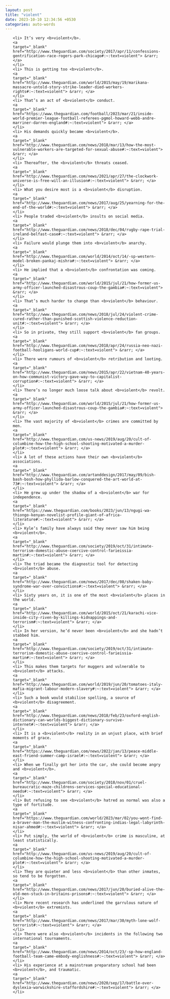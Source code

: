 ```yaml
---
layout: post
title: "violent"
date: 2023-10-10 12:34:56 +0530
categories: auto-words
---
```

<ol>

    <li> It’s very <b>violent</b>.
    <a 
    target="_blank" 
    href="http://www.theguardian.com/society/2017/apr/11/confessions-gentrification-race-rogers-park-chicago#:~:text=violent"> &rarr; </a>
    </li>
    <li> This is getting too <b>violent</b>.
    <a 
    target="_blank" 
    href="http://www.theguardian.com/world/2015/may/19/marikana-massacre-untold-story-strike-leader-died-workers-rights#:~:text=violent"> &rarr; </a>
    </li>
    <li> That’s an act of <b>violent</b> conduct.
    <a 
    target="_blank" 
    href="https://www.theguardian.com/football/2023/mar/21/inside-world-premier-league-football-referees-pgmol-howard-webb-andre-marriner-darren-england#:~:text=violent"> &rarr; </a>
    </li>
    <li> His demands quickly became <b>violent</b>.
    <a 
    target="_blank" 
    href="http://www.theguardian.com/news/2018/mar/13/how-the-most-vulnerable-workers-are-targeted-for-sexual-abuse#:~:text=violent"> &rarr; </a>
    </li>
    <li> Thereafter, the <b>violent</b> threats ceased.
    <a 
    target="_blank" 
    href="http://www.theguardian.com/news/2021/apr/27/the-clockwork-universe-is-free-will-an-illusion#:~:text=violent"> &rarr; </a>
    </li>
    <li> What you desire most is a <b>violent</b> disruption.
    <a 
    target="_blank" 
    href="http://www.theguardian.com/news/2017/aug/25/yearning-for-the-end-of-the-world#:~:text=violent"> &rarr; </a>
    </li>
    <li> People traded <b>violent</b> insults on social media.
    <a 
    target="_blank" 
    href="http://www.theguardian.com/news/2018/dec/04/rugby-rape-trial-ireland-belfast-case#:~:text=violent"> &rarr; </a>
    </li>
    <li> Failure would plunge them into <b>violent</b> anarchy.
    <a 
    target="_blank" 
    href="http://www.theguardian.com/world/2014/oct/14/-sp-western-model-broken-pankaj-mishra#:~:text=violent"> &rarr; </a>
    </li>
    <li> He implied that a <b>violent</b> confrontation was coming.
    <a 
    target="_blank" 
    href="http://www.theguardian.com/world/2015/jul/21/how-former-us-army-officer-launched-disastrous-coup-the-gambia#:~:text=violent"> &rarr; </a>
    </li>
    <li> That’s much harder to change than <b>violent</b> behaviour.
    <a 
    target="_blank" 
    href="http://www.theguardian.com/news/2018/jul/24/violent-crime-cured-rather-than-punished-scottish-violence-reduction-unit#:~:text=violent"> &rarr; </a>
    </li>
    <li> So in private, they still support <b>violent</b> fan groups.
    <a 
    target="_blank" 
    href="http://www.theguardian.com/news/2018/apr/24/russia-neo-nazi-football-hooligans-world-cup#:~:text=violent"> &rarr; </a>
    </li>
    <li> There were rumours of <b>violent</b> retribution and looting.
    <a 
    target="_blank" 
    href="http://www.theguardian.com/news/2015/apr/22/vietnam-40-years-on-how-communist-victory-gave-way-to-capitalist-corruption#:~:text=violent"> &rarr; </a>
    </li>
    <li> There’s no longer much loose talk about <b>violent</b> revolt.
    <a 
    target="_blank" 
    href="http://www.theguardian.com/world/2015/jul/21/how-former-us-army-officer-launched-disastrous-coup-the-gambia#:~:text=violent"> &rarr; </a>
    </li>
    <li> The vast majority of <b>violent</b> crimes are committed by men.
    <a 
    target="_blank" 
    href="http://www.theguardian.com/us-news/2019/aug/20/cult-of-columbine-how-the-high-school-shooting-motivated-a-murder-plot#:~:text=violent"> &rarr; </a>
    </li>
    <li> A lot of these actions have their own <b>violent</b> associations.
    <a 
    target="_blank" 
    href="http://www.theguardian.com/artanddesign/2017/may/09/bish-bash-bosh-how-phyllida-barlow-conquered-the-art-world-at-73#:~:text=violent"> &rarr; </a>
    </li>
    <li> He grew up under the shadow of a <b>violent</b> war for independence.
    <a 
    target="_blank" 
    href="https://www.theguardian.com/books/2023/jun/13/ngugi-wa-thiongo-kenyan-novelist-profile-giant-of-africa-literature#:~:text=violent"> &rarr; </a>
    </li>
    <li> Kyle’s family have always said they never saw him being <b>violent</b>.
    <a 
    target="_blank" 
    href="http://www.theguardian.com/society/2019/oct/31/intimate-terrorism-domestic-abuse-coercive-control-farieissia-martin#:~:text=violent"> &rarr; </a>
    </li>
    <li> The triad became the diagnostic tool for detecting <b>violent</b> abuse.
    <a 
    target="_blank" 
    href="http://www.theguardian.com/news/2017/dec/08/shaken-baby-syndrome-war-over-convictions#:~:text=violent"> &rarr; </a>
    </li>
    <li> Sixty years on, it is one of the most <b>violent</b> places in the world.
    <a 
    target="_blank" 
    href="http://www.theguardian.com/world/2015/oct/21/karachi-vice-inside-city-riven-by-killings-kidnappings-and-terrorism#:~:text=violent"> &rarr; </a>
    </li>
    <li> In her version, he’d never been <b>violent</b> and she hadn’t stabbed him.
    <a 
    target="_blank" 
    href="http://www.theguardian.com/society/2019/oct/31/intimate-terrorism-domestic-abuse-coercive-control-farieissia-martin#:~:text=violent"> &rarr; </a>
    </li>
    <li> This makes them targets for muggers and vulnerable to <b>violent</b> attacks.
    <a 
    target="_blank" 
    href="http://www.theguardian.com/world/2019/jun/20/tomatoes-italy-mafia-migrant-labour-modern-slavery#:~:text=violent"> &rarr; </a>
    </li>
    <li> Such a book would stabilise spelling, a source of <b>violent</b> disagreement.
    <a 
    target="_blank" 
    href="http://www.theguardian.com/news/2018/feb/23/oxford-english-dictionary-can-worlds-biggest-dictionary-survive-internet#:~:text=violent"> &rarr; </a>
    </li>
    <li> It is a <b>violent</b> reality in an unjust place, with brief moments of grace.
    <a 
    target="_blank" 
    href="https://www.theguardian.com/news/2022/jan/13/peace-middle-east-friend-summer-camp-israel#:~:text=violent"> &rarr; </a>
    </li>
    <li> When we finally got her into the car, she could become angry and <b>violent</b>.
    <a 
    target="_blank" 
    href="http://www.theguardian.com/society/2018/nov/01/cruel-bureaucratic-maze-childrens-services-special-educational-needs#:~:text=violent"> &rarr; </a>
    </li>
    <li> But refusing to see <b>violent</b> hatred as normal was also a type of fortitude.
    <a 
    target="_blank" 
    href="https://www.theguardian.com/world/2023/mar/02/you-wont-find-a-braver-man-the-muslim-witness-confronting-indias-legal-labyrinth-nisar-ahmed#:~:text=violent"> &rarr; </a>
    </li>
    <li> Put simply, the world of <b>violent</b> crime is masculine, at least statistically.
    <a 
    target="_blank" 
    href="http://www.theguardian.com/us-news/2019/aug/20/cult-of-columbine-how-the-high-school-shooting-motivated-a-murder-plot#:~:text=violent"> &rarr; </a>
    </li>
    <li> They are quieter and less <b>violent</b> than other inmates, so tend to be forgotten.
    <a 
    target="_blank" 
    href="http://www.theguardian.com/news/2017/jun/20/buried-alive-the-old-men-stuck-in-britains-prisons#:~:text=violent"> &rarr; </a>
    </li>
    <li> More recent research has underlined the garrulous nature of <b>violent</b> extremists.
    <a 
    target="_blank" 
    href="http://www.theguardian.com/news/2017/mar/30/myth-lone-wolf-terrorist#:~:text=violent"> &rarr; </a>
    </li>
    <li> There were also <b>violent</b> incidents in the following two international tournaments.
    <a 
    target="_blank" 
    href="http://www.theguardian.com/news/2014/oct/23/-sp-how-england-football-team-came-embody-englishness#:~:text=violent"> &rarr; </a>
    </li>
    <li> His experience at a mainstream preparatory school had been <b>violent</b>, and traumatic.
    <a 
    target="_blank" 
    href="http://www.theguardian.com/news/2020/sep/17/battle-over-dyslexia-warwickshire-staffordshire#:~:text=violent"> &rarr; </a>
    </li>